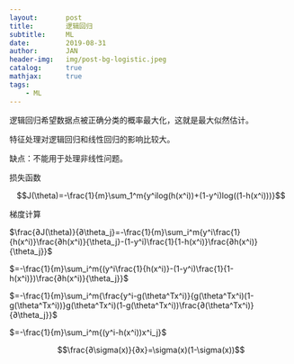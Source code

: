 ```yaml
---
layout:       post
title:        逻辑回归
subtitle:     ML
date:         2019-08-31
author:       JAN
header-img:   img/post-bg-logistic.jpeg
catalog:      true
mathjax:	  true
tags:
    - ML
---
```


逻辑回归希望数据点被正确分类的概率最大化，这就是最大似然估计。

特征处理对逻辑回归和线性回归的影响比较大。

缺点：不能用于处理非线性问题。

损失函数

$$J(\theta)=-\frac{1}{m}\sum_1^m{y^ilog(h(x^i))+(1-y^i)log((1-h(x^i)))}$$

梯度计算

$\frac{∂J(\theta)}{∂\theta_j}=-\frac{1}{m}\sum_i^m{y^i\frac{1}{h(x^i)}\frac{∂h(x^i)}{\theta_j}-(1-y^i)\frac{1}{1-h(x^i)}\frac{∂h(x^i)}{\theta_j}}$

$=-\frac{1}{m}\sum_i^m{(y^i\frac{1}{h(x^i)}-(1-y^i)\frac{1}{1-h(x^i)})\frac{∂h(x^i)}{\theta_j}}$

$=-\frac{1}{m}\sum_i^m{\frac{y^i-g(\theta^Tx^i)}{g(\theta^Tx^i)(1-g(\theta^Tx^i))}g(\theta^Tx^i)(1-g(\theta^Tx^i))\frac{∂(\theta^Tx^i)}{∂\theta_j}}$

$=-\frac{1}{m}\sum_i^m{(y^i-h(x^i))x^i_j}$

$$\frac{∂\sigma(x)}{∂x}=\sigma(x)(1-\sigma(x))$$

